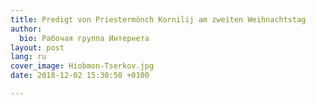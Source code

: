 ```yaml
---
title: Predigt von Priestermönch Kornilij am zweiten Weihnachtstag
author:
  bio: Рабочая группа Интернета
layout: post
lang: ru
cover_image: Hiobmon-Tserkov.jpg
date: 2018-12-02 15:30:50 +0100

---
```

